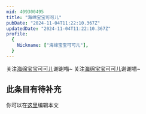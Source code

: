 ```yaml
---
mid: 409300495
title: "海绵宝宝可可儿"
pubDate: "2024-11-04T11:22:10.367Z"
updatedDate: "2024-11-04T11:22:10.367Z"
profile:
  {
    Nickname: ["海绵宝宝可可儿"],
  }
---
```


关注[海绵宝宝可可儿](https://space.bilibili.com/409300495)谢谢喵~ 关注[海绵宝宝可可儿](https://space.bilibili.com/409300495)谢谢喵~

## 此条目有待补充
你可以在[这里](https://github.com/Yuhanawa/VTuber.ICU-Content/edit/master/v/海绵宝宝可可儿/index.md)编辑本文
